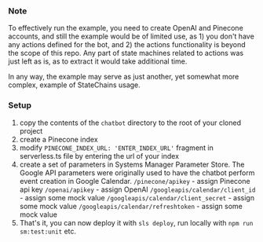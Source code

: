 ### Note

To effectively run the example, you need to create OpenAI and Pinecone accounts,
and still the example would be of limited use, as 1) you don't have any actions defined for the bot, and 2) the 
actions functionality is beyond the scope of this repo. Any part of state machines related to actions
was just left as is, as to extract it would take additional time.

In any way, the example may serve as just another, yet somewhat more complex, example of StateChains usage.

### Setup

1) copy the contents of the `chatbot` directory to the root of your cloned project
2) create a Pinecone index
3) modify `PINECONE_INDEX_URL: 'ENTER_INDEX_URL'` fragment in serverless.ts file by
entering the url of your index
4) create a set of parameters in Systems Manager Parameter Store. The Google API parameters
were originally used to have the chatbot perform event creation in Google Calendar.
`/pinecone/apikey` - assign Pinecone api key
`/openai/apikey` - assign OpenAI
`/googleapis/calendar/client_id` - assign some mock value
`/googleapis/calendar/client_secret` - assign some mock value
`/googleapis/calendar/refreshtoken` - assign some mock value
5) That's it, you can now deploy it with `sls deploy`, run locally with `npm run sm:test:unit` etc.
